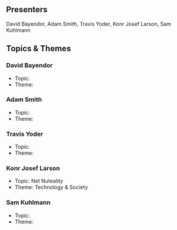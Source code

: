 ## Presenters

David Bayendor, Adam Smith, Travis Yoder, Konr Josef Larson, Sam Kuhlmann

## Topics & Themes

### David Bayendor

* Topic: 
* Theme: 

### Adam Smith 

* Topic: 
* Theme: 

### Travis Yoder

* Topic: 
* Theme: 

### Konr Josef Larson

* Topic: Net Nuteality
* Theme: Technology & Society

### Sam Kuhlmann

* Topic: 
* Theme: 
